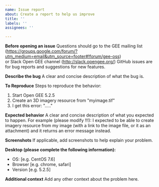 ```yaml
---
name: Issue report
about: Create a report to help us improve
title: ''
labels: ''
assignees: ''

---
```


**Before opening an issue**
Questions should go to the GEE mailing list (https://groups.google.com/forum/?utm_medium=email&utm_source=footer#!forum/gee-oss)  
or Slack Open GEE channel (http://slack.opengee.org/) GitHub issues are for bug reports and suggestions for new features.

**Describe the bug**
A clear and concise description of what the bug is.

**To Reproduce**
Steps to reproduce the behavior:
1. Start Open GEE 5.2.5
2. Create an 3D imagery resource from "myimage.tif" 
3. I get this error: "....."

**Expected behavior**
A clear and concise description of what you expected to happen.
For example (please modify !!!): I expected to be able to create imagery resource from my image (with a link to the image file, or it as an attachment) and it returns an error message instead.

**Screenshots**
If applicable, add screenshots to help explain your problem.

**Desktop (please complete the following information):**
 - OS: [e.g. CentOS 7.6]
 - Browser [e.g. chrome, safari]
 - Version [e.g. 5.2.5]

**Additional context**
Add any other context about the problem here.
